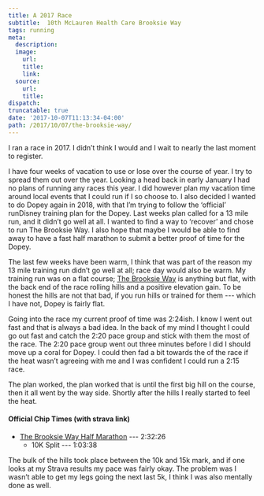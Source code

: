 ```yaml
---
title: A 2017 Race
subtitle:  10th McLauren Health Care Brooksie Way 
tags: running
meta:
  description:
  image:
    url:
    title:
    link:
  source:
    url:
    title:
dispatch:
truncatable: true
date: '2017-10-07T11:13:34-04:00'
path: /2017/10/07/the-brooksie-way/
---
```

I ran a race in 2017. I didn’t think I would and I wait to nearly the last moment to register.

I have four weeks of vacation to use or lose over the course of year. I try to spread them out over the year. Looking a head back in early January I had no plans of running any races this year. I did however plan my vacation time around local events that I could run if I so choose to. I also decided I wanted to do Dopey again in 2018, with that I’m trying to follow the ‘official’ runDisney training plan for the Dopey. Last weeks plan called for a 13 mile run, and it didn’t go well at all. I wanted to find a way to ‘recover’ and chose to run The Brooksie Way. I also hope that maybe I would be able to find away to have a fast half marathon to submit a better proof of time for the Dopey.

The last few weeks have been warm, I think that was part of the reason my 13 mile training run didn’t go well at all; race day would also be warm. My training run was on a flat course; [The Brooksie Way][brooksie] is anything but flat, with the back end of the race rolling hills and a positive elevation gain. To be honest the hills are not that bad, if you run hills or trained for them --- which I have not, Dopey is fairly flat.

Going into the race my current proof of time was 2:24ish. I know I went out fast and that is always a bad idea. In the back of my mind I thought I could go out fast and catch the 2:20 pace group and stick with them the most of the race. The 2:20 pace group went out three minutes before I did I should move up a coral for Dopey. I could then fad a bit towards the of the race if the heat wasn’t agreeing with me and I was confident I could run a 2:15 race.

The plan worked, the plan worked that is until the first big hill on the course, then it all went by the way side. Shortly after the hills I really started to feel the heat.

#### Official Chip Times (with strava link)
* [The Brooksie Way Half Marathon][stravaResults] --- 2:32:26
  * 10K Split --- 1:03:38

The bulk of the hills took place between the 10k and 15k mark, and if one looks at my Strava results my pace was fairly okay. The problem was I wasn’t able to get my legs going the next last 5k, I think I was also mentally done as well.

[brooksie]: https://www.thebrooksieway.com
[stravaResults]: https://www.strava.com/activities/1199701260